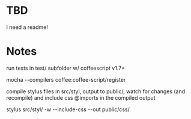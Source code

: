 # TBD
I need a readme!

# Notes

run tests in test/ subfolder w/ coffeescript v1.7+

mocha --compilers coffee:coffee-script/register

compile stylus files in src/styl, output to public/, watch for changes (and recompile) and include css @imports in the compiled output

stylus src/styl/ -w --include-css --out public/css/
